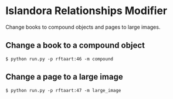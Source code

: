 # Islandora Relationships Modifier

Change books to compound objects and pages to large images.


## Change a book to a compound object
```shell
$ python run.py -p rftaart:46 -m compound
```

## Change a page to a large image
```shell
$ python run.py -p rftaart:47 -m large_image
```

